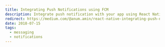 ```yaml
---
title: Integrating Push Notifications using FCM
description: Integrate push notification with your app using React Native Firebase
redirect: https://medium.com/@anum.amin/react-native-integrating-push-notifications-using-fcm-349fff071591
date: 2018-07-15
tags:
  - messaging
  - notifications
---
```

